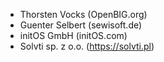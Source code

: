 - Thorsten Vocks (OpenBIG.org)
- Guenter Selbert (sewisoft.de)
- initOS GmbH (initOS.com)
- Solvti sp. z o.o. (<https://solvti.pl>)
